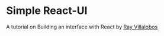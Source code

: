 # Simple React-UI

A tutorial on Building an interface with React by [Ray
Villalobos](https://github.com/planetoftheweb)
